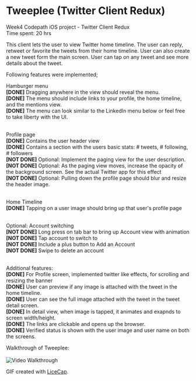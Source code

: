 Tweeplee (Twitter Client Redux) <br>
===============================

Week4 Codepath iOS project - Twitter Client Redux  <br>
Time spent: 20 hrs

This client lets the user to view Twitter home timeline. The user can reply, retweet or favorite the tweets from their home timeline. User can also create a new tweet form the main screen. User can tap on any tweet and see more details about the tweet.

Following features were implemented;

Hamburger menu <br>
<b>[DONE]</b> Dragging anywhere in the view should reveal the menu. <br>
<b>[DONE]</b> The menu should include links to your profile, the home timeline, and the mentions view. <br>
<b>[DONE]</b> The menu can look similar to the LinkedIn menu below or feel free to take liberty with the UI. <br> <br>

Profile page <br>
<b>[DONE]</b> Contains the user header view <br>
<b>[DONE]</b> Contains a section with the users basic stats: # tweets, # following, # followers <br>
<b>[NOT DONE]</b> Optional: Implement the paging view for the user description. <br>
<b>[NOT DONE]</b> Optional: As the paging view moves, increase the opacity of the background screen. See the actual Twitter app for this effect <br>
<b>[NOT DONE]</b> Optional: Pulling down the profile page should blur and resize the header image. <br> <br>

Home Timeline <br>
<b>[DONE]</b> Tapping on a user image should bring up that user's profile page <br> <br>

Optional: Account switching <br>
<b>[NOT DONE]</b> Long press on tab bar to bring up Account view with animation <br>
<b>[NOT DONE]</b> Tap account to switch to <br>
<b>[NOT DONE]</b> Include a plus button to Add an Account <br>
<b>[NOT DONE]</b> Swipe to delete an account <br> <br>


Additional features: <br>
<b>[DONE]</b> For Profile screen, implemented twitter like effects, for scrolling and resizing the banner <br>
<b>[DONE]</b> User can preview if any image is attached with the tweet in the home timeline. <br>
<b>[DONE]</b> User can see the full image attached with the tweet in the tweet detail screen. <br>
<b>[DONE]</b> In detail view, when image is tapped, it animates and exapnds to screen width/height. <br>
<b>[DONE]</b> The links are clickable and opens up the browser. <br>
<b>[DONE]</b> Verified status is shown with the user image and user name on both the screens. <br>

Walkthrough of Tweeplee: <br> <br>
![Video Walkthrough](tweeplee.gif)

GIF created with [LiceCap](http://www.cockos.com/licecap/).


